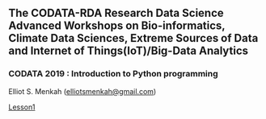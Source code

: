 ## The CODATA-RDA Research Data Science Advanced Workshops on Bio-informatics, Climate Data Sciences, Extreme Sources of Data and Internet of Things(IoT)/Big-Data Analytics


### CODATA 2019 : Introduction to Python programming 

Elliot S. Menkah (elliotsmenkah@gmail.com) <br>

    
<a href="https://github.com/emenkah/python_lessons/tree/master/01_interpreter/README.md"> Lesson1 </a>



